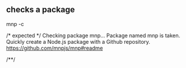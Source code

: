 ## checks a package
mnp -c

/* expected */
Checking package mnp...
Package named mnp is taken.
Quickly create a Node.js package with a Github repository.
https://github.com/mnpjs/mnp#readme

/**/